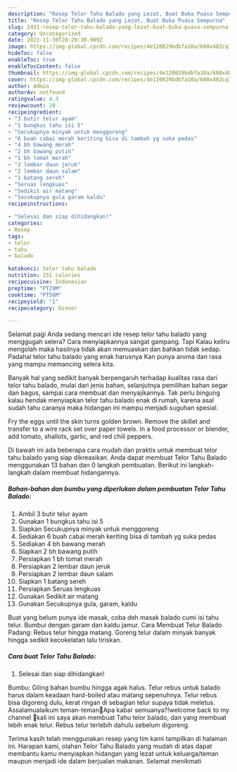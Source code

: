 ```yaml
---
description: "Resep Telor Tahu Balado yang Lezat, Buat Buka Puasa Sempurna"
title: "Resep Telor Tahu Balado yang Lezat, Buat Buka Puasa Sempurna"
slug: 2431-resep-telor-tahu-balado-yang-lezat-buat-buka-puasa-sempurna
category: Uncategorized
date: 2022-11-30T20:29:38.909Z
image: https://img-global.cpcdn.com/recipes/4e120029bdbfa10a/680x482cq70/telor-tahu-balado-foto-resep-utama.jpg
hideToc: false
enableToc: true
enableTocContent: false
thumbnail: https://img-global.cpcdn.com/recipes/4e120029bdbfa10a/680x482cq70/telor-tahu-balado-foto-resep-utama.jpg
cover: https://img-global.cpcdn.com/recipes/4e120029bdbfa10a/680x482cq70/telor-tahu-balado-foto-resep-utama.jpg
author: Admin
authorAv: notfound
ratingvalue: 4.3
reviewcount: 20
recipeingredient:
- "3 butir telur ayam"
- "1 bungkus tahu isi 5"
- "Secukupnya minyak untuk menggoreng"
- "6 buah cabai merah keriting bisa di tambah yg suka pedas"
- "4 bh bawang merah"
- "2 bh bawang putih"
- "1 bh tomat merah"
- "2 lembar daun jeruk"
- "2 lembar daun salam"
- "1 batang sereh"
- "Seruas lengkuas"
- "Sedikit air matang"
- "Secukupnya gula garam kaldu"
recipeinstructions:

- "Selesai dan siap dihidangkan!"
categories:
- Resep
tags:
- telor
- tahu
- balado

katakunci: telor tahu balado 
nutrition: 251 calories
recipecuisine: Indonesian
preptime: "PT29M"
cooktime: "PT58M"
recipeyield: "1"
recipecategory: Dinner

---
```



Selamat pagi Anda sedang mencari ide resep telor tahu balado yang menggugah selera? Cara menyiapkannya sangat gampang. Tapi Kalau keliru mengolah maka hasilnya tidak akan memuaskan dan bahkan tidak sedap. Padahal telor tahu balado yang enak harusnya Kan punya aroma dan rasa yang mampu memancing selera kita.


Banyak hal yang sedikit banyak berpengaruh terhadap kualitas rasa dari telor tahu balado, mulai dari jenis bahan, selanjutnya pemilihan bahan segar dan bagus, sampai cara membuat dan menyajikannya. Tak perlu bingung kalau hendak menyiapkan telor tahu balado enak di rumah, karena asal sudah tahu caranya maka hidangan ini mampu menjadi suguhan spesial.

Fry the eggs until the skin turns golden brown. Remove the skillet and transfer to a wire rack set over paper towels. In a food processor or blender, add tomato, shallots, garlic, and red chili peppers.


Di bawah ini ada beberapa cara mudah dan praktis untuk membuat telor tahu balado yang siap dikreasikan. Anda dapat membuat Telor Tahu Balado menggunakan 13 bahan dan 0 langkah pembuatan. Berikut ini langkah-langkah dalam membuat hidangannya.

<!--inarticleads1-->

##### Bahan-bahan dan bumbu yang diperlukan dalam pembuatan Telor Tahu Balado:

1. Ambil 3 butir telur ayam
1. Gunakan 1 bungkus tahu isi 5
1. Siapkan Secukupnya minyak untuk menggoreng
1. Sediakan 6 buah cabai merah keriting bisa di tambah yg suka pedas
1. Sediakan 4 bh bawang merah
1. Siapkan 2 bh bawang putih
1. Persiapkan 1 bh tomat merah
1. Persiapkan 2 lembar daun jeruk
1. Persiapkan 2 lembar daun salam
1. Siapkan 1 batang sereh
1. Persiapkan Seruas lengkuas
1. Gunakan Sedikit air matang
1. Gunakan Secukupnya gula, garam, kaldu


Buat yang belum punya ide masak, coba deh masak balado cumi isi tahu telur. Bumbui dengan garam dan kaldu jamur. Cara Membuat Telur Balado Padang: Rebus telur hingga matang. Goreng telur dalam minyak banyak hingga sedikit kecokelatan lalu tiriskan. 

<!--inarticleads2-->

##### Cara buat Telor Tahu Balado:


1. Selesai dan siap dihidangkan!

Bumbu: Giling bahan bumbu hingga agak halus. Telur rebus untuk balado harus dalam keadaan hard-boiled atau matang sepenuhnya. Telur rebus bisa digoreng dulu, kerat ringan di sebagian telur supaya tidak meletus. Assalamualaikum teman-teman💞Apa kabar semuanya?!welcome back to my channel 🌻kali ini saya akan membuat Tahu telor balado, dan yang membuat lebih enak telur. Rebus telur terlebih dahulu sebelum digoreng. 

Terima kasih telah menggunakan resep yang tim kami tampilkan di halaman ini. Harapan kami, olahan Telor Tahu Balado yang mudah di atas dapat membantu kamu menyiapkan hidangan yang lezat untuk keluarga/teman maupun menjadi ide dalam berjualan makanan. Selamat menikmati
